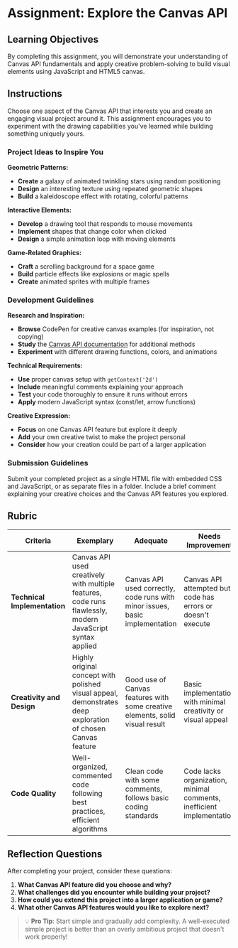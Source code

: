 # Assignment: Explore the Canvas API

## Learning Objectives

By completing this assignment, you will demonstrate your understanding of Canvas API fundamentals and apply creative problem-solving to build visual elements using JavaScript and HTML5 canvas.

## Instructions

Choose one aspect of the Canvas API that interests you and create an engaging visual project around it. This assignment encourages you to experiment with the drawing capabilities you've learned while building something uniquely yours.

### Project Ideas to Inspire You

**Geometric Patterns:**
- **Create** a galaxy of animated twinkling stars using random positioning
- **Design** an interesting texture using repeated geometric shapes
- **Build** a kaleidoscope effect with rotating, colorful patterns

**Interactive Elements:**
- **Develop** a drawing tool that responds to mouse movements
- **Implement** shapes that change color when clicked
- **Design** a simple animation loop with moving elements

**Game-Related Graphics:**
- **Craft** a scrolling background for a space game
- **Build** particle effects like explosions or magic spells
- **Create** animated sprites with multiple frames

### Development Guidelines

**Research and Inspiration:**
- **Browse** CodePen for creative canvas examples (for inspiration, not copying)
- **Study** the [Canvas API documentation](https://developer.mozilla.org/docs/Web/API/Canvas_API) for additional methods
- **Experiment** with different drawing functions, colors, and animations

**Technical Requirements:**
- **Use** proper canvas setup with `getContext('2d')`
- **Include** meaningful comments explaining your approach
- **Test** your code thoroughly to ensure it runs without errors
- **Apply** modern JavaScript syntax (const/let, arrow functions)

**Creative Expression:**
- **Focus** on one Canvas API feature but explore it deeply
- **Add** your own creative twist to make the project personal
- **Consider** how your creation could be part of a larger application

### Submission Guidelines

Submit your completed project as a single HTML file with embedded CSS and JavaScript, or as separate files in a folder. Include a brief comment explaining your creative choices and the Canvas API features you explored.

## Rubric

| Criteria | Exemplary | Adequate | Needs Improvement |
|----------|-----------|----------|-------------------|
| **Technical Implementation** | Canvas API used creatively with multiple features, code runs flawlessly, modern JavaScript syntax applied | Canvas API used correctly, code runs with minor issues, basic implementation | Canvas API attempted but code has errors or doesn't execute |
| **Creativity and Design** | Highly original concept with polished visual appeal, demonstrates deep exploration of chosen Canvas feature | Good use of Canvas features with some creative elements, solid visual result | Basic implementation with minimal creativity or visual appeal |
| **Code Quality** | Well-organized, commented code following best practices, efficient algorithms | Clean code with some comments, follows basic coding standards | Code lacks organization, minimal comments, inefficient implementation |

## Reflection Questions

After completing your project, consider these questions:

1. **What Canvas API feature did you choose and why?**
2. **What challenges did you encounter while building your project?**
3. **How could you extend this project into a larger application or game?**
4. **What other Canvas API features would you like to explore next?**

> 💡 **Pro Tip**: Start simple and gradually add complexity. A well-executed simple project is better than an overly ambitious project that doesn't work properly!